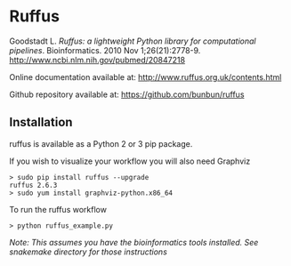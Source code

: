 # Ruffus

Goodstadt L. *Ruffus: a lightweight Python library for computational pipelines*. Bioinformatics. 2010 Nov 1;26(21):2778-9.
http://www.ncbi.nlm.nih.gov/pubmed/20847218

Online documentation available at: http://www.ruffus.org.uk/contents.html

Github repository available at: https://github.com/bunbun/ruffus

## Installation

ruffus is available as a Python 2 or 3 pip package.

If you wish to visualize your workflow you will also need Graphviz

```
> sudo pip install ruffus --upgrade
ruffus 2.6.3
> sudo yum install graphviz-python.x86_64
```

To run the ruffus workflow 
```
> python ruffus_example.py
```

_Note: This assumes you have the bioinformatics tools installed. See snakemake directory for those instructions_
